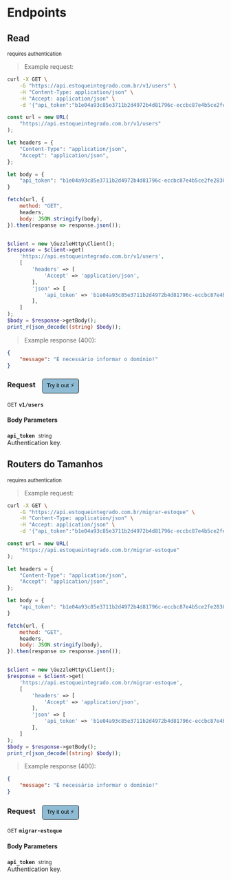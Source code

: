 # Endpoints


## Read

<small class="badge badge-darkred">requires authentication</small>



> Example request:

```bash
curl -X GET \
    -G "https://api.estoqueintegrado.com.br/v1/users" \
    -H "Content-Type: application/json" \
    -H "Accept: application/json" \
    -d '{"api_token":"b1e04a93c85e3711b2d4972b4d81796c-eccbc87e4b5ce2fe28308fd9f2a7baf3"}'

```

```javascript
const url = new URL(
    "https://api.estoqueintegrado.com.br/v1/users"
);

let headers = {
    "Content-Type": "application/json",
    "Accept": "application/json",
};

let body = {
    "api_token": "b1e04a93c85e3711b2d4972b4d81796c-eccbc87e4b5ce2fe28308fd9f2a7baf3"
}

fetch(url, {
    method: "GET",
    headers,
    body: JSON.stringify(body),
}).then(response => response.json());
```

```php

$client = new \GuzzleHttp\Client();
$response = $client->get(
    'https://api.estoqueintegrado.com.br/v1/users',
    [
        'headers' => [
            'Accept' => 'application/json',
        ],
        'json' => [
            'api_token' => 'b1e04a93c85e3711b2d4972b4d81796c-eccbc87e4b5ce2fe28308fd9f2a7baf3',
        ],
    ]
);
$body = $response->getBody();
print_r(json_decode((string) $body));
```


> Example response (400):

```json
{
    "message": "É necessário informar o domínio!"
}
```
<div id="execution-results-GETv1-users" hidden>
    <blockquote>Received response<span id="execution-response-status-GETv1-users"></span>:</blockquote>
    <pre class="json"><code id="execution-response-content-GETv1-users"></code></pre>
</div>
<div id="execution-error-GETv1-users" hidden>
    <blockquote>Request failed with error:</blockquote>
    <pre><code id="execution-error-message-GETv1-users"></code></pre>
</div>
<form id="form-GETv1-users" data-method="GET" data-path="v1/users" data-authed="1" data-hasfiles="0" data-headers='{"Content-Type":"application\/json","Accept":"application\/json"}' onsubmit="event.preventDefault(); executeTryOut('GETv1-users', this);">
<h3>
    Request&nbsp;&nbsp;&nbsp;
        <button type="button" style="background-color: #8fbcd4; padding: 5px 10px; border-radius: 5px; border-width: thin;" id="btn-tryout-GETv1-users" onclick="tryItOut('GETv1-users');">Try it out ⚡</button>
    <button type="button" style="background-color: #c97a7e; padding: 5px 10px; border-radius: 5px; border-width: thin;" id="btn-canceltryout-GETv1-users" onclick="cancelTryOut('GETv1-users');" hidden>Cancel</button>&nbsp;&nbsp;
    <button type="submit" style="background-color: #6ac174; padding: 5px 10px; border-radius: 5px; border-width: thin;" id="btn-executetryout-GETv1-users" hidden>Send Request 💥</button>
    </h3>
<p>
<small class="badge badge-green">GET</small>
 <b><code>v1/users</code></b>
</p>
<h4 class="fancy-heading-panel"><b>Body Parameters</b></h4>
<p>
<b><code>api_token</code></b>&nbsp;&nbsp;<small>string</small>  &nbsp;
<input type="text" name="api_token" data-endpoint="GETv1-users" data-component="body" required  hidden>
<br>
Authentication key.</p>

</form>


## Routers do Tamanhos

<small class="badge badge-darkred">requires authentication</small>



> Example request:

```bash
curl -X GET \
    -G "https://api.estoqueintegrado.com.br/migrar-estoque" \
    -H "Content-Type: application/json" \
    -H "Accept: application/json" \
    -d '{"api_token":"b1e04a93c85e3711b2d4972b4d81796c-eccbc87e4b5ce2fe28308fd9f2a7baf3"}'

```

```javascript
const url = new URL(
    "https://api.estoqueintegrado.com.br/migrar-estoque"
);

let headers = {
    "Content-Type": "application/json",
    "Accept": "application/json",
};

let body = {
    "api_token": "b1e04a93c85e3711b2d4972b4d81796c-eccbc87e4b5ce2fe28308fd9f2a7baf3"
}

fetch(url, {
    method: "GET",
    headers,
    body: JSON.stringify(body),
}).then(response => response.json());
```

```php

$client = new \GuzzleHttp\Client();
$response = $client->get(
    'https://api.estoqueintegrado.com.br/migrar-estoque',
    [
        'headers' => [
            'Accept' => 'application/json',
        ],
        'json' => [
            'api_token' => 'b1e04a93c85e3711b2d4972b4d81796c-eccbc87e4b5ce2fe28308fd9f2a7baf3',
        ],
    ]
);
$body = $response->getBody();
print_r(json_decode((string) $body));
```


> Example response (400):

```json
{
    "message": "É necessário informar o domínio!"
}
```
<div id="execution-results-GETmigrar-estoque" hidden>
    <blockquote>Received response<span id="execution-response-status-GETmigrar-estoque"></span>:</blockquote>
    <pre class="json"><code id="execution-response-content-GETmigrar-estoque"></code></pre>
</div>
<div id="execution-error-GETmigrar-estoque" hidden>
    <blockquote>Request failed with error:</blockquote>
    <pre><code id="execution-error-message-GETmigrar-estoque"></code></pre>
</div>
<form id="form-GETmigrar-estoque" data-method="GET" data-path="migrar-estoque" data-authed="1" data-hasfiles="0" data-headers='{"Content-Type":"application\/json","Accept":"application\/json"}' onsubmit="event.preventDefault(); executeTryOut('GETmigrar-estoque', this);">
<h3>
    Request&nbsp;&nbsp;&nbsp;
        <button type="button" style="background-color: #8fbcd4; padding: 5px 10px; border-radius: 5px; border-width: thin;" id="btn-tryout-GETmigrar-estoque" onclick="tryItOut('GETmigrar-estoque');">Try it out ⚡</button>
    <button type="button" style="background-color: #c97a7e; padding: 5px 10px; border-radius: 5px; border-width: thin;" id="btn-canceltryout-GETmigrar-estoque" onclick="cancelTryOut('GETmigrar-estoque');" hidden>Cancel</button>&nbsp;&nbsp;
    <button type="submit" style="background-color: #6ac174; padding: 5px 10px; border-radius: 5px; border-width: thin;" id="btn-executetryout-GETmigrar-estoque" hidden>Send Request 💥</button>
    </h3>
<p>
<small class="badge badge-green">GET</small>
 <b><code>migrar-estoque</code></b>
</p>
<h4 class="fancy-heading-panel"><b>Body Parameters</b></h4>
<p>
<b><code>api_token</code></b>&nbsp;&nbsp;<small>string</small>  &nbsp;
<input type="text" name="api_token" data-endpoint="GETmigrar-estoque" data-component="body" required  hidden>
<br>
Authentication key.</p>

</form>



